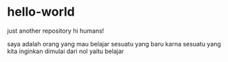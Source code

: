 # hello-world
just another repository
hi humans!

saya adalah orang yang  mau belajar sesuatu yang baru 
karna sesuatu yang kita  inginkan dimulai dari nol yaitu belajar
